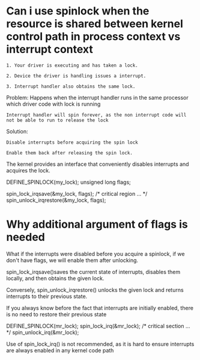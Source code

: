 Can i use spinlock when the resource is shared between kernel control path in process context vs interrupt context
==================================================================================================================

	1. Your driver is executing and has taken a lock.

	2. Device the driver is handling issues a interrupt.

	3. Interrupt handler also obtains the same lock.

	
Problem: Happens when the interrupt handler runs in the same processor which driver code with lock is running

	Interrupt handler will spin forever, as the non interrupt code will not be able to run to release the lock


Solution:

	Disable interrupts before acquiring the spin lock

	Enable them back after releasing the spin lock.

The kernel provides an interface that conveniently disables interrupts and acquires the lock.

DEFINE_SPINLOCK(my_lock);
unsigned long flags;

spin_lock_irqsave(&my_lock, flags);
/* critical region ... */
spin_unlock_irqrestore(&my_lock, flags);

Why additional argument of flags is needed
============================================

What if the interrupts were disabled before you acquire a spinlock, if we don't have flags, we will enable them after unlocking.

spin_lock_irqsave()saves the current state of interrupts, disables them locally, and then obtains the given lock.

Conversely, spin_unlock_irqrestore() unlocks the given lock and returns interrupts to their previous state.


If you always know before the fact that interrupts are initially enabled, there is no need to restore their previous state

DEFINE_SPINLOCK(mr_lock);
spin_lock_irq(&mr_lock);
/* critical section ... */
spin_unlock_irq(&mr_lock);

Use of spin_lock_irq() is not recommended, as it is hard to ensure interrupts are always enabled in any kernel code path

	
